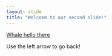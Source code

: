 ```yaml
---
layout: slide
title: "Welcoem to our second slide!"
---
```

[Whale hello there](https://media.giphy.com/media/FaKV1cVKlVRxC/giphy.gif)

Use the left arrow to go back!

